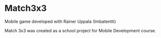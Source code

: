 # Match3x3
Mobile game developed with Rainer Uppala (Imbatentti)

Match 3x3 was created as a school project for Mobile Development course.
